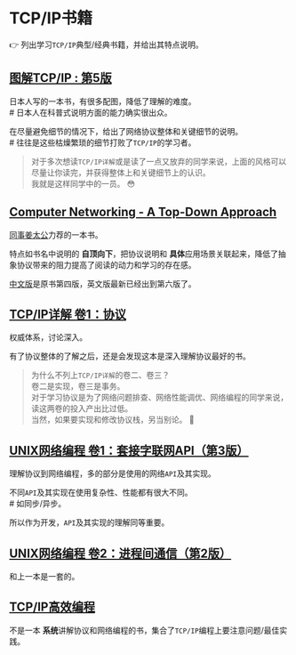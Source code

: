 TCP/IP书籍
====================

:point_right: 列出学习`TCP/IP`典型/经典书籍，并给出其特点说明。

[图解TCP/IP : 第5版](http://book.douban.com/subject/24737674/)
----------------------------------------

日本人写的一本书，有很多配图，降低了理解的难度。    
\# 日本人在科普式说明方面的能力确实很出众。

在尽量避免细节的情况下，给出了网络协议整体和关键细节的说明。     
\# 往往是这些枯燥繁琐的细节打败了`TCP/IP`的学习者。

> 对于多次想读`TCP/IP详解`或是读了一点又放弃的同学来说，上面的风格可以尽量让你读完，并获得整体上和关键细节上的认识。    
> 我就是这样同学中的一员。 :flushed:

[Computer Networking - A Top-Down Approach](http://book.douban.com/subject/10573157/)
----------------------------------------

[同事姜太公](https://github.com/jiangjizhong)力荐的一本书。

特点如书名中说明的 **自顶向下**，把协议说明和 **具体**应用场景关联起来，降低了抽象协议带来的阻力提高了阅读的动力和学习的存在感。

[中文版](http://book.douban.com/subject/1391207/)是原书第四版，英文版最新已经出到第六版了。

[TCP/IP详解 卷1：协议](http://book.douban.com/subject/1088054/)
----------------------------------------

权威体系，讨论深入。

有了协议整体的了解之后，还是会发现这本是深入理解协议最好的书。

> 为什么不列上`TCP/IP详解`的卷二、卷三？    
> 卷二是实现，卷三是事务。    
> 对于学习协议是为了网络问题排查、网络性能调优、网络编程的同学来说，读这两卷的投入产出比过低。    
> 当然，如果要实现和修改协议栈，另当别论。 :bow:

[UNIX网络编程 卷1：套接字联网API（第3版）](http://book.douban.com/subject/4859464/)
----------------------------------------

理解协议到网络编程，多的部分是使用的网络`API`及其实现。

不同`API`及其实现在使用复杂性、性能都有很大不同。    
\# 如同步/异步。

所以作为开发，`API`及其实现的理解同等重要。

[UNIX网络编程 卷2：进程间通信（第2版）](http://book.douban.com/subject/4886882/)
----------------------------------------

和上一本是一套的。

[TCP/IP高效编程](http://book.douban.com/subject/6058986/)
----------------------------------------

不是一本 **系统**讲解协议和网络编程的书，集合了`TCP/IP`编程上要注意问题/最佳实践。